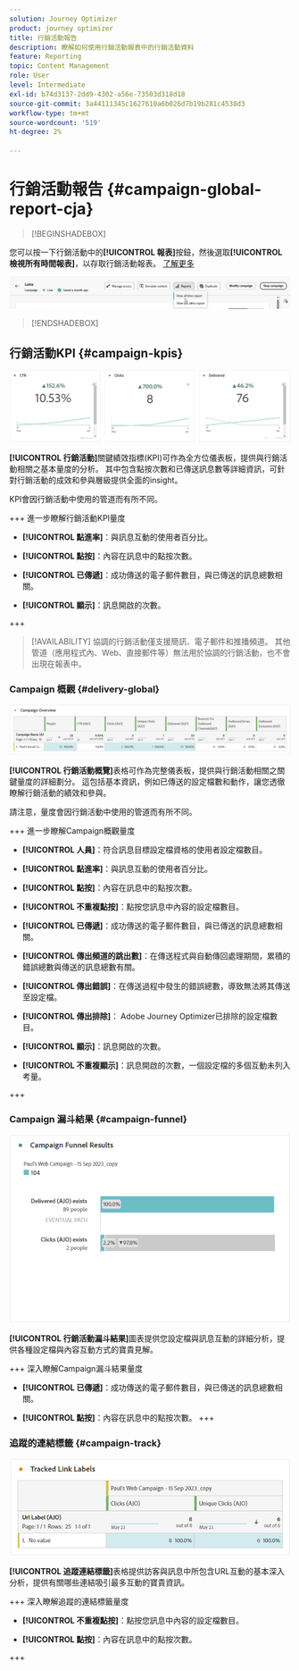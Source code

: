 ```yaml
---
solution: Journey Optimizer
product: journey optimizer
title: 行銷活動報告
description: 瞭解如何使用行銷活動報表中的行銷活動資料
feature: Reporting
topic: Content Management
role: User
level: Intermediate
exl-id: b74d3137-2dd9-4302-a56e-73503d318d18
source-git-commit: 3a44111345c1627610a6b026d7b19b281c4538d3
workflow-type: tm+mt
source-wordcount: '519'
ht-degree: 2%

---
```


# 行銷活動報告 {#campaign-global-report-cja}

>[!BEGINSHADEBOX]

您可以按一下行銷活動中的&#x200B;**[!UICONTROL 報表]**&#x200B;按鈕，然後選取&#x200B;**[!UICONTROL 檢視所有時間報表]**，以存取行銷活動報表。 [了解更多](report-gs-cja.md)

![](assets/report-access.png)

>[!ENDSHADEBOX]

## 行銷活動KPI {#campaign-kpis}

![](assets/cja-email-kpis.png)

**[!UICONTROL 行銷活動]**&#x200B;關鍵績效指標(KPI)可作為全方位儀表板，提供與行銷活動相關之基本量度的分析。 其中包含點按次數和已傳送訊息數等詳細資訊，可針對行銷活動的成效和參與層級提供全面的insight。

KPI會因行銷活動中使用的管道而有所不同。

+++ 進一步瞭解行銷活動KPI量度

* **[!UICONTROL 點進率]**：與訊息互動的使用者百分比。

* **[!UICONTROL 點按]**：內容在訊息中的點按次數。

* **[!UICONTROL 已傳遞]**：成功傳送的電子郵件數目，與已傳送的訊息總數相關。

* **[!UICONTROL 顯示]**：訊息開啟的次數。

+++

>[!AVAILABILITY]
>協調的行銷活動僅支援簡訊、電子郵件和推播頻道。 其他管道（應用程式內、Web、直接郵件等）無法用於協調的行銷活動，也不會出現在報表中。

### Campaign 概觀 {#delivery-global}

![](assets/cja-campaign-overview.png)

**[!UICONTROL 行銷活動概覽]**&#x200B;表格可作為完整儀表板，提供與行銷活動相關之關鍵量度的詳細劃分。 這包括基本資訊，例如已傳送的設定檔數和動作，讓您透徹瞭解行銷活動的績效和參與。

請注意，量度會因行銷活動中使用的管道而有所不同。

+++ 進一步瞭解Campaign概觀量度

* **[!UICONTROL 人員]**：符合訊息目標設定檔資格的使用者設定檔數目。

* **[!UICONTROL 點進率]**：與訊息互動的使用者百分比。

* **[!UICONTROL 點按]**：內容在訊息中的點按次數。

* **[!UICONTROL 不重複點按]**：點按您訊息中內容的設定檔數目。

* **[!UICONTROL 已傳遞]**：成功傳送的電子郵件數目，與已傳送的訊息總數相關。

* **[!UICONTROL 傳出頻道的跳出數]**：在傳送程式與自動傳回處理期間，累積的錯誤總數與傳送的訊息總數有關。

* **[!UICONTROL 傳出錯誤]**：在傳送過程中發生的錯誤總數，導致無法將其傳送至設定檔。

* **[!UICONTROL 傳出排除]**： Adobe Journey Optimizer已排除的設定檔數目。

* **[!UICONTROL 顯示]**：訊息開啟的次數。

* **[!UICONTROL 不重複顯示]**：訊息開啟的次數，一個設定檔的多個互動未列入考量。

+++

### Campaign 漏斗結果 {#campaign-funnel}

![](assets/cja-campaign-funnel.png)

**[!UICONTROL 行銷活動漏斗結果]**&#x200B;圖表提供您設定檔與訊息互動的詳細分析，提供各種設定檔與內容互動方式的寶貴見解。

+++ 深入瞭解Campaign漏斗結果量度

* **[!UICONTROL 已傳遞]**：成功傳送的電子郵件數目，與已傳送的訊息總數相關。

* **[!UICONTROL 點按]**：內容在訊息中的點按次數。
+++

### 追蹤的連結標籤 {#campaign-track}

![](assets/cja-campaign-tracked-link.png)

**[!UICONTROL 追蹤連結標籤]**&#x200B;表格提供訪客與訊息中所包含URL互動的基本深入分析，提供有關哪些連結吸引最多互動的寶貴資訊。

+++ 深入瞭解追蹤的連結標籤量度

* **[!UICONTROL 不重複點按]**：點按您訊息中內容的設定檔數目。

* **[!UICONTROL 點按]**：內容在訊息中的點按次數。

+++
